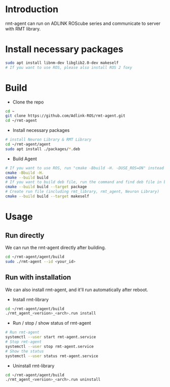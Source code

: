 # Introduction

rmt-agent can run on ADLINK ROScube series and communicate to server with RMT library.

# Install necessary packages

```bash
sudo apt install libnm-dev libglib2.0-dev makeself
# If you want to use ROS, please also install ROS 2 foxy
```

# Build

* Clone the repo

```bash
cd ~
git clone https://github.com/Adlink-ROS/rmt-agent.git
cd ~/rmt-agent
```

* Install necessary packages

```bash
# install Neuron Library & RMT Library
cd ~/rmt-agent/agent
sudo apt install ./packages/*.deb
```

* Build Agent

```bash
# If you want to use ROS, run "cmake -Bbuild -H. -DUSE_ROS=ON" instead
cmake -Bbuild -H.
cmake --build build
# If you want to build deb file, run the command and find deb file in build folder
cmake --build build --target package
# Create run file (including rmt_library, rmt_agent, Neuron Library)
cmake --build build --target makeself
```

# Usage

## Run directly

We can run the rmt-agent directly after building.

```bash
cd ~/rmt-agent/agent/build
sudo ./rmt-agent --id <your_id>
```

## Run with installation

We can also install rmt-agent, and it'll run automatically after reboot.

* Install rmt-library

```bash
cd ~/rmt-agent/agent/build
./rmt_agent_<version>_<arch>.run install
```

* Run / stop / show status of rmt-agent

```bash
# Run rmt-agent
systemctl --user start rmt-agent.service
# Stop rmt-agent
systemctl --user stop rmt-agent.service
# Show the status
systemctl --user status rmt-agent.service
```

* Uninstall rmt-library

```bash
cd ~/rmt-agent/agent/build
./rmt_agent_<version>_<arch>.run uninstall
```
